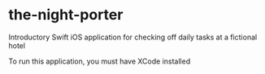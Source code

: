 # the-night-porter
Introductory Swift iOS application for checking off daily tasks at a fictional hotel

To run this application, you must have XCode installed
